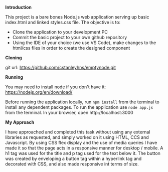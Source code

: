 **Introduction**

This project is a bare bones Node.js web application serving up basic index.html and linked styles.css file. The objective is to:

 - Clone the application to your development PC
 - Commit the basic project to your own github repository
 - Using the IDE of your choice (we use VS Code), make changes to the html/css files in order to create the designed component

**Cloning**

git url:		 https://github.com/cstanleyhns/emptynode.git

**Running**

You may need to install node if you don't have it: https://nodejs.org/en/download/ 

Before running the application locally, run `npm install` from the terminal to install any dependent packages. To run the application use `node app.js` from the terminal. In your browser, open http://localhost:3000

**My Approach**

I have approached and completed this task without using any external libraries as requested, and simply worked on it using HTML, CCS and Javascript. By using CSS flex display and the use of media queries I have made it so that the page acts in a responsive manner for desktop / mobile. A h1 tag was used for the title and p tag used for the text below it. The button was created by enveloping a button tag within a hyperlink tag and decorated with CSS, and also made responsive int terms of size.


